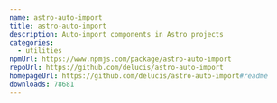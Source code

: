 ```yaml
---
name: astro-auto-import
title: astro-auto-import
description: Auto-import components in Astro projects
categories:
  - utilities
npmUrl: https://www.npmjs.com/package/astro-auto-import
repoUrl: https://github.com/delucis/astro-auto-import
homepageUrl: https://github.com/delucis/astro-auto-import#readme
downloads: 78681
---
```

